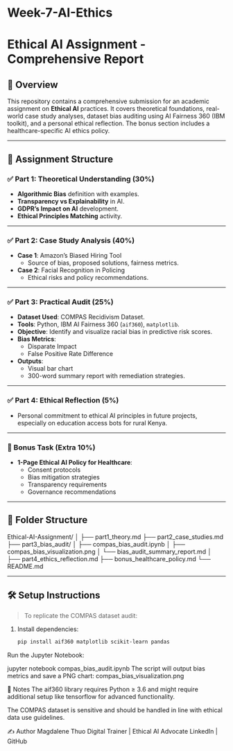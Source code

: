 # Week-7-AI-Ethics
# Ethical AI Assignment - Comprehensive Report

## 📘 Overview

This repository contains a comprehensive submission for an academic assignment on **Ethical AI** practices. It covers theoretical foundations, real-world case study analyses, dataset bias auditing using AI Fairness 360 (IBM toolkit), and a personal ethical reflection. The bonus section includes a healthcare-specific AI ethics policy.

---

## 🧩 Assignment Structure

### ✅ Part 1: Theoretical Understanding (30%)
- **Algorithmic Bias** definition with examples.
- **Transparency vs Explainability** in AI.
- **GDPR’s Impact on AI** development.
- **Ethical Principles Matching** activity.

---

### ✅ Part 2: Case Study Analysis (40%)
- **Case 1**: Amazon’s Biased Hiring Tool
  - Source of bias, proposed solutions, fairness metrics.
- **Case 2**: Facial Recognition in Policing
  - Ethical risks and policy recommendations.

---

### ✅ Part 3: Practical Audit (25%)
- **Dataset Used**: COMPAS Recidivism Dataset.
- **Tools**: Python, IBM AI Fairness 360 (`aif360`), `matplotlib`.
- **Objective**: Identify and visualize racial bias in predictive risk scores.
- **Bias Metrics**:
  - Disparate Impact
  - False Positive Rate Difference
- **Outputs**:
  - Visual bar chart
  - 300-word summary report with remediation strategies.

---

### ✅ Part 4: Ethical Reflection (5%)
- Personal commitment to ethical AI principles in future projects, especially on education access bots for rural Kenya.

---

### 🎯 Bonus Task (Extra 10%)
- **1-Page Ethical AI Policy for Healthcare**:
  - Consent protocols
  - Bias mitigation strategies
  - Transparency requirements
  - Governance recommendations

---

## 📂 Folder Structure

Ethical-AI-Assignment/
│
├── part1_theory.md
├── part2_case_studies.md
├── part3_bias_audit/
│ ├── compas_bias_audit.ipynb
│ ├── compas_bias_visualization.png
│ └── bias_audit_summary_report.md
│
├── part4_ethics_reflection.md
├── bonus_healthcare_policy.md
└── README.md


---

## 🛠️ Setup Instructions

> To replicate the COMPAS dataset audit:

1. Install dependencies:
   ```bash
   pip install aif360 matplotlib scikit-learn pandas
Run the Jupyter Notebook:


jupyter notebook compas_bias_audit.ipynb
The script will output bias metrics and save a PNG chart:
compas_bias_visualization.png

📌 Notes
The aif360 library requires Python ≥ 3.6 and might require additional setup like tensorflow for advanced functionality.

The COMPAS dataset is sensitive and should be handled in line with ethical data use guidelines.

✍️ Author
Magdalene Thuo
Digital Trainer | Ethical AI Advocate
LinkedIn | GitHub
